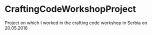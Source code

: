 # CraftingCodeWorkshopProject
Project on which I worked in the crafting code workshop in Serbia on 20.05.2016
